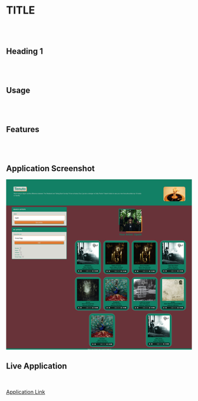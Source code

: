 # TITLE
<br />

<br />

## Heading 1
<br />

<br />

## Usage
<br />

<br />

## Features
<br />

<br />

## Application Screenshot

<p align="center">
  <img src=assets/images/Screenshot.png>
</p>

## Live Application
<br />
 
[Application Link](https://l10n37.github.io/team-project-/)
